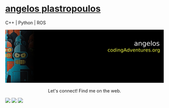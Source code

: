 # [angelos plastropoulos](http://codingadventures.org/)
C++ | Python | ROS   

![alt text](https://github.com/plusangel/plusangel/blob/master/github.jpg)
<p align="center">
  Let's connect! Find me on the web.

[<img height="30" src="https://img.shields.io/badge/twitter-%231DA1F2.svg?&style=for-the-badge&logo=twitter&logoColor=white" />][twitter]
<a href="mailto:plusangel@gmail.com" style="text-decoration:none"><img height="30" src = "https://img.shields.io/badge/gmail-c14438?&style=for-the-badge&logo=gmail&logoColor=white"></a>
[<img height="30" src="https://img.shields.io/badge/linkedin-blue.svg?&style=for-the-badge&logo=linkedin&logoColor=white" />][LinkedIn]


[twitter]: https://twitter.com/iplusangel
[gmail]: https://gmail.com
[linkedin]: https://www.linkedin.com/in/angelosplastropoulos/
</p>

